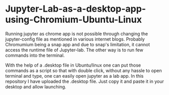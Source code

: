 # Jupyter-Lab-as-a-desktop-app-using-Chromium-Ubuntu-Linux
Running jupyter as chrome app is not possible through changing the jupyter-config file as mentioned in various internet blogs. Probably Chromumium being a snap app and due to snap's limitation, it cannot access the runtime file of Jupyter-lab. The other way is to run few commands into the terminal. 

With the help of a .desktop file in Ubuntu/linux one can put those commands as a script so that with double click, without any hassle to open terminal and type, one can easily open jupyter as a lab app. In this repository I have uploaded the .desktop file. Just copy it and paste it in your desktop and allow launching.
